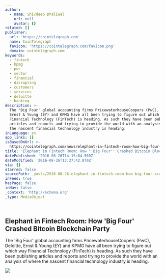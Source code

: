 ```yaml
---
author:
  - name: Shivdeep Dhaliwal
    url: null
    avatar: {}
related: []
publisher:
  url: 'https://cointelegraph.com'
  name: CoinTelegraph
  favicon: 'https://cointelegraph.com/favicon.png'
  domain: cointelegraph.com
keywords:
  - fintech
  - kpmg
  - pwc
  - sector
  - financial
  - disrupting
  - customers
  - services
  - deloitte
  - banking
description: >-
  The 'Big Four' global accounting firms PricewaterhouseCoopers (PwC), Deloitte,
  Ernst & Young (EY) and KPMG have all been trying to figure out which way
  Financial Technology (FinTech) is heading. As such they have been publishing
  articles and reports and trying to provide the world with an analysis of where
  the nascent financial technology industry is heading.
inLanguage: en
app_links: []
isBasedOnUrl: >-
  https://cointelegraph.com/news/elephant-in-fintech-room-how-big-four-crashed-bitcoin-blockchain-party
title: 'Elephant in Fintech Room: How ''Big Four'' Crashed Bitcoin Blockchain Party'
datePublished: '2016-08-26T14:15:04.560Z'
dateModified: '2016-08-26T13:27:42.870Z'
via: {}
starred: false
sourcePath: _posts/2016-08-26-elephant-in-fintech-room-how-big-four-crashed-bitcoin-blo.md
inFeed: true
hasPage: false
inNav: false
_context: 'http://schema.org'
_type: MediaObject

---
```

<article style=""><h1>Elephant in Fintech Room: How 'Big Four' Crashed Bitcoin Blockchain Party</h1><p>The 'Big Four' global accounting firms PricewaterhouseCoopers (PwC), Deloitte, Ernst &amp; Young (EY) and KPMG have all been trying to figure out which way Financial Technology (FinTech) is heading. As such they have been publishing articles and reports and trying to provide the world with an analysis of where the nascent financial technology industry is heading.</p><img src="https://cointelegraph.com/images/725_Ly9jb2ludGVsZWdyYXBoLmNvbS9zdG9yYWdlL3VwbG9hZHMvdmlldy81YzViNjY5ZGVhNTIyYmQ1MDc2YTQ2ZTdkNjA4ZGY4OS5qcGc=.jpg" /></article>